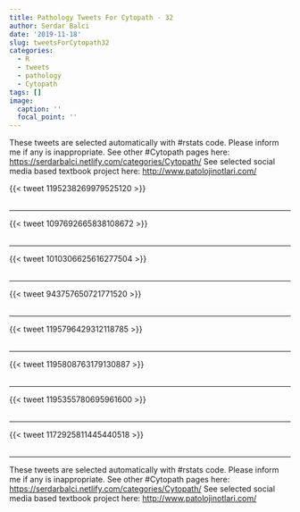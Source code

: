 ```yaml
---
title: Pathology Tweets For Cytopath - 32
author: Serdar Balci
date: '2019-11-18'
slug: tweetsForCytopath32
categories:
  - R
  - tweets
  - pathology
  - Cytopath
tags: []
image:
  caption: ''
  focal_point: ''
---
```



These tweets are selected automatically with #rstats code. Please inform me if any is inappropriate.
See other #Cytopath pages here: https://serdarbalci.netlify.com/categories/Cytopath/ 
See selected social media based textbook project here: http://www.patolojinotlari.com/

{{< tweet 1195238269979525120 >}}
<br>
<br>
<hr>
{{< tweet 1097692665838108672 >}}
<br>
<br>
<hr>
{{< tweet 1010306625616277504 >}}
<br>
<br>
<hr>
{{< tweet 943757650721771520 >}}
<br>
<br>
<hr>
{{< tweet 1195796429312118785 >}}
<br>
<br>
<hr>
{{< tweet 1195808763179130887 >}}
<br>
<br>
<hr>
{{< tweet 1195355780695961600 >}}
<br>
<br>
<hr>
{{< tweet 1172925811445440518 >}}
<br>
<br>
<hr>


These tweets are selected automatically with #rstats code. Please inform me if any is inappropriate.
See other #Cytopath pages here: https://serdarbalci.netlify.com/categories/Cytopath/ 
See selected social media based textbook project here: http://www.patolojinotlari.com/
